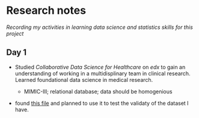 # Research notes

_Recording my activities in learning data science and statistics skills for this project_

## Day 1

* Studied _Collaborative Data Science for Healthcare_ on _edx_ to gain an understanding of working in a multidisplinary team in clinical research. Learned foundational data science in medical research.
  * MIMIC-III; relational database; data should be homogenious

* found [this file](https://dcricollab.dcri.duke.edu/sites/NIHKR/KR/Assessing-data-quality_V1%200.pdf) and planned to use it to test the validaty of the dataset I have.
